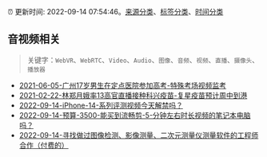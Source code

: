 :alarm_clock: 更新时间: 2022-09-14 07:54:46。[来源分类](../README.md)、[标签分类](../TAGS.md)、[时间分类](../TIMELINE.md)

## 音视频相关


> 关键字：`WebVR`、`WebRTC`、`Video`、`Audio`、`图像`、`音频`、`视频`、`直播`、`摄像头`、`播放器`



- [2021-06-05-广州17岁男生在定点医院参加高考-特殊考场视频监考](https://m.caixin.com/m/2021-06-05/101723418.html) 
- [2021-02-22-林郑月娥率13高官直播接种科兴疫苗-复星疫苗预计周中到港](https://m.caixin.com/m/2021-02-22/101665724.html) 
- [2022-09-14-iPhone-14-系列评测视频今天解禁吗？](https://www.v2ex.com/t/879983) 
- [2022-09-14-预算-3500-能买到流畅剪-5-分钟左右时长视频的笔记本电脑吗？](https://www.v2ex.com/t/879970) 
- [2022-09-14-寻找做过图像检测、影像测量、二次元测量仪测量软件的工程师合作（付费的）](https://www.v2ex.com/t/879967) 